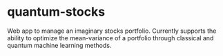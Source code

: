 # quantum-stocks
Web app to manage an imaginary stocks portfolio. Currently supports the ability to optimize the mean-variance of a portfolio through classical and quantum machine learning methods.
